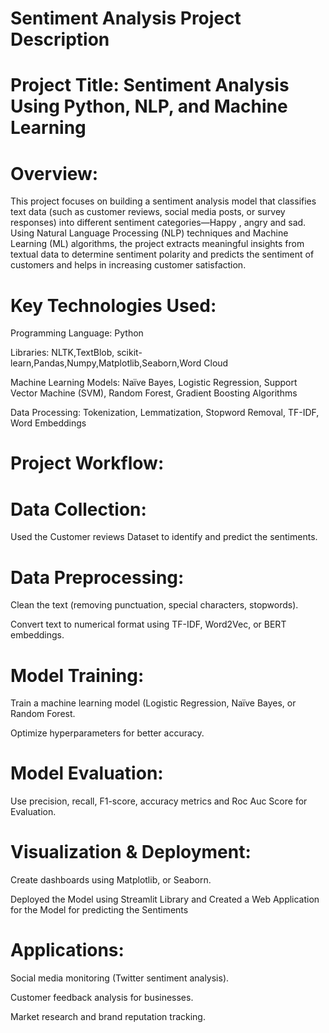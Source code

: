 # Sentiment Analysis Project Description
# Project Title: Sentiment Analysis Using Python, NLP, and Machine Learning
# Overview:
This project focuses on building a sentiment analysis model that classifies text data (such as customer reviews, social media posts, or survey responses) into different sentiment categories—Happy , angry and sad. Using Natural Language Processing (NLP) techniques and Machine Learning (ML) algorithms, the project extracts meaningful insights from textual data to determine sentiment polarity and predicts the sentiment of customers and helps in increasing customer satisfaction.

# Key Technologies Used:
Programming Language: Python

Libraries: NLTK,TextBlob, scikit-learn,Pandas,Numpy,Matplotlib,Seaborn,Word Cloud

Machine Learning Models: Naïve Bayes, Logistic Regression, Support Vector Machine (SVM), Random Forest, Gradient Boosting Algorithms

Data Processing: Tokenization, Lemmatization, Stopword Removal, TF-IDF, Word Embeddings

# Project Workflow:
# Data Collection:

Used the Customer reviews Dataset to identify and predict the sentiments.

# Data Preprocessing:

Clean the text (removing punctuation, special characters, stopwords).

Convert text to numerical format using TF-IDF, Word2Vec, or BERT embeddings.

# Model Training:

Train a machine learning model (Logistic Regression, Naïve Bayes, or Random Forest.

Optimize hyperparameters for better accuracy.

# Model Evaluation:

Use precision, recall, F1-score, accuracy metrics and Roc Auc Score for Evaluation.

# Visualization & Deployment:

Create dashboards using Matplotlib, or Seaborn.

Deployed the Model using Streamlit Library and Created a Web Application for the Model for predicting the Sentiments

# Applications:
Social media monitoring (Twitter sentiment analysis).

Customer feedback analysis for businesses.

Market research and brand reputation tracking.

